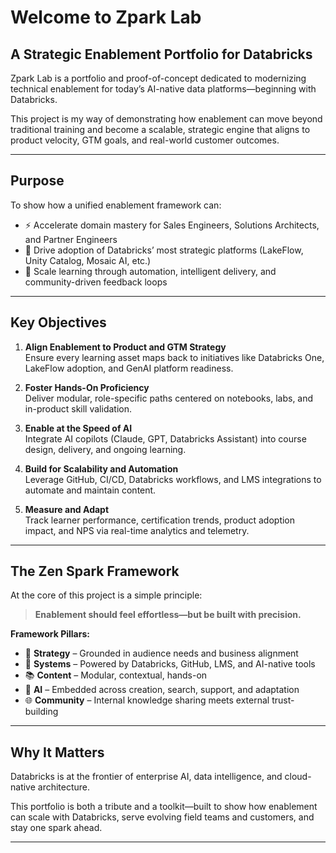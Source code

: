 # Welcome to Zpark Lab  
## A Strategic Enablement Portfolio for Databricks

Zpark Lab is a portfolio and proof-of-concept dedicated to modernizing technical enablement for today’s AI-native data platforms—beginning with Databricks.

This project is my way of demonstrating how enablement can move beyond traditional training and become a scalable, strategic engine that aligns to product velocity, GTM goals, and real-world customer outcomes.

---

## Purpose

To show how a unified enablement framework can:

- ⚡ Accelerate domain mastery for Sales Engineers, Solutions Architects, and Partner Engineers  
- 🌉 Drive adoption of Databricks’ most strategic platforms (LakeFlow, Unity Catalog, Mosaic AI, etc.)  
- 🚀 Scale learning through automation, intelligent delivery, and community-driven feedback loops

---

## Key Objectives

1. **Align Enablement to Product and GTM Strategy**  
   Ensure every learning asset maps back to initiatives like Databricks One, LakeFlow adoption, and GenAI platform readiness.

2. **Foster Hands-On Proficiency**  
   Deliver modular, role-specific paths centered on notebooks, labs, and in-product skill validation.

3. **Enable at the Speed of AI**  
   Integrate AI copilots (Claude, GPT, Databricks Assistant) into course design, delivery, and ongoing learning.

4. **Build for Scalability and Automation**  
   Leverage GitHub, CI/CD, Databricks workflows, and LMS integrations to automate and maintain content.

5. **Measure and Adapt**  
   Track learner performance, certification trends, product adoption impact, and NPS via real-time analytics and telemetry.

---

## The Zen Spark Framework

At the core of this project is a simple principle:  
> **Enablement should feel effortless—but be built with precision.**

**Framework Pillars:**

- 🧭 **Strategy** – Grounded in audience needs and business alignment  
- 🧰 **Systems** – Powered by Databricks, GitHub, LMS, and AI-native tools  
- 📚 **Content** – Modular, contextual, hands-on  
- 🤖 **AI** – Embedded across creation, search, support, and adaptation  
- 🌐 **Community** – Internal knowledge sharing meets external trust-building

---

## Why It Matters

Databricks is at the frontier of enterprise AI, data intelligence, and cloud-native architecture.

This portfolio is both a tribute and a toolkit—built to show how enablement can scale with Databricks, serve evolving field teams and customers, and stay one spark ahead.

---

